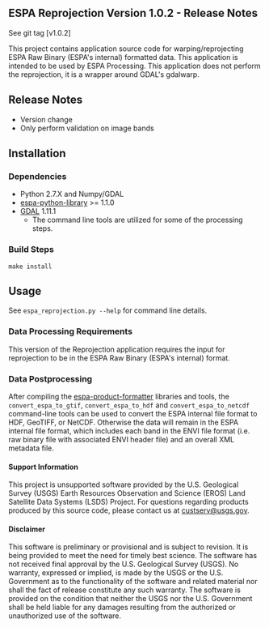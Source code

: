 ## ESPA Reprojection Version 1.0.2 - Release Notes

See git tag [v1.0.2]

This project contains application source code for warping/reprojecting ESPA Raw Binary (ESPA's internal) formatted data.  This application is intended to be used by ESPA Processing.  This application does not perform the reprojection, it is a wrapper around GDAL's gdalwarp.

## Release Notes
* Version change
* Only perform validation on image bands

## Installation

### Dependencies
* Python 2.7.X and Numpy/GDAL
* [espa-python-library](https://github.com/USGS-EROS/espa-python-library) >= 1.1.0
* [GDAL](http://www.gdal.org/) 1.11.1
  - The command line tools are utilized for some of the processing steps.

### Build Steps
```
make install
```
## Usage
See `espa_reprojection.py --help` for command line details.

### Data Processing Requirements
This version of the Reprojection application requires the input for reprojection to be in the ESPA Raw Binary (ESPA's internal) format.

### Data Postprocessing
After compiling the [espa-product-formatter](https://github.com/USGS-EROS/espa-product-formatter) libraries and tools, the `convert_espa_to_gtif`, `convert_espa_to_hdf` and `convert_espa_to_netcdf` command-line tools can be used to convert the ESPA internal file format to HDF, GeoTIFF, or NetCDF.  Otherwise the data will remain in the ESPA internal file format, which includes each band in the ENVI file format (i.e. raw binary file with associated ENVI header file) and an overall XML metadata file.


#### Support Information

This project is unsupported software provided by the U.S. Geological Survey (USGS) Earth Resources Observation and Science (EROS) Land Satellite Data Systems (LSDS) Project. For questions regarding products produced by this source code, please contact us at custserv@usgs.gov.

#### Disclaimer

This software is preliminary or provisional and is subject to revision. It is being provided to meet the need for timely best science. The software has not received final approval by the U.S. Geological Survey (USGS). No warranty, expressed or implied, is made by the USGS or the U.S. Government as to the functionality of the software and related material nor shall the fact of release constitute any such warranty. The software is provided on the condition that neither the USGS nor the U.S. Government shall be held liable for any damages resulting from the authorized or unauthorized use of the software.


[2]: https://landsat.usgs.gov/contact
    
